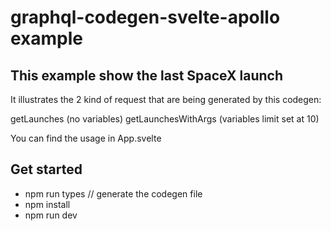 # graphql-codegen-svelte-apollo example

## This example show the last SpaceX launch

It illustrates the 2 kind of request that are being generated by this codegen:

getLaunches (no variables)
getLaunchesWithArgs (variables limit set at 10)

You can find the usage in App.svelte

## Get started

- npm run types // generate the codegen file
- npm install
- npm run dev


